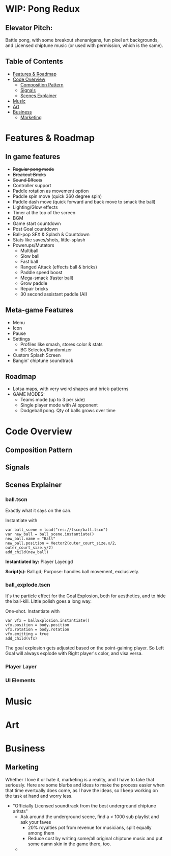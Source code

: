# WIP: Pong Redux

## Elevator Pitch:
Battle pong, with some breakout shenanigans, fun pixel art backgrounds, and Licensed chiptune music (or used with permission, which is the same).

## Table of Contents
 - <a href="#features--roadmap">Features & Roadmap</a>
 - <a href="#code-overview">Code Overview</a>
    - <a href="#composition-pattern">Composition Pattern</a>
    - <a href="#signals">Signals</a>
    - <a href="#scenes-explainer">Scenes Explainer</a>
 - <a href="#music">Music</a>
 - <a href="#art">Art</a>
 - <a href="Business">Business</a>
    - <a href="#marketing">Marketing</a>

# Features & Roadmap

## In game features
- ~~Regular pong mode~~
- ~~Breakout Bricks~~
- ~~Sound Effects~~
- Controller support
- Paddle rotation as movement option
- Paddle spin move (quick 360 degree spin)
- Paddle dash move (quick forward and back move to smack the ball)
- Lighting/Glow effects
- Timer at the top of the screen
- BGM
- Game start countdown
- Post Goal countdown
- Ball-pop SFX & Splash & Countdown
- Stats like saves/shots, little-splash
- Powerups/Mutators
    - Multiball
    - Slow ball
    - Fast ball
    - Ranged Attack (effects ball & bricks)
    - Paddle speed boost
    - Mega-smack (faster ball)
    - Grow paddle
    - Repair bricks
    - 30 second assistant paddle (AI)

## Meta-game Features
- Menu
- Icon
- Pause
- Settings
   - Profiles like smash, stores color & stats
   - BG Selector/Randomizer
- Custom Splash Screen
- Bangin' chiptune soundtrack

## Roadmap
- Lotsa maps, with very weird shapes and brick-patterns
- GAME MODES: 
   - Teams mode (up to 3 per side)
   - Single player mode with AI opponent
   - Dodgeball pong. Qty of balls grows over time

# Code Overview

## Composition Pattern

## Signals

## Scenes Explainer

### ball.tscn
Exactly what it says on the can. 

Instantiate with 
```
var ball_scene = load("res://tscn/ball.tscn")
var new_ball = ball_scene.instantiate()
new_ball.name = "Ball"  
new_ball.position = Vector2(outer_court_size.x/2, outer_court_size.y/2)
add_child(new_ball)
```

**Instantiated by:** Player Layer.gd

**Script(s):** Ball.gd; Purpose: handles ball movement, exclusively.

### ball_explode.tscn
It's the particle effect for the Goal Explosion, both for aesthetics, and to hide the ball-kill. Little polish goes a long way. 

One-shot. Instantiate with
```
var vfx = ballExplosion.instantiate()
vfx.position = body.position
vfx.rotation = body.rotation
vfx.emitting = true
add_child(vfx)
```
The goal explosion gets adjusted based on the point-gaining player. So Left Goal will always explode with Right player's color, and visa versa.

### Player Layer

### UI Elements

# Music

# Art

# Business

## Marketing
Whether I love it or hate it, marketing is a reality, and I have to take that seriously. Here are some blurbs and ideas to make the process easier when that time evertually does come, as I have the ideas, so I keep working on the task at hand and worry less.

 - "Officially Licensed soundtrack from the best underground chiptune aritsts"
    - Ask around the underground scene, find a < 1000 sub playlist and ask your faves
        - 20% royalties pot from revenue for musicians, split equally among them
        - Reduce cost by writing some/all original chiptune music and put some damn skin in the game there, too.
    - 